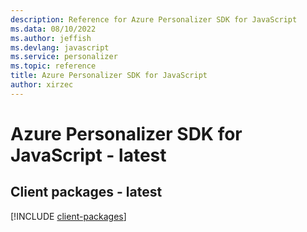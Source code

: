 ```yaml
---
description: Reference for Azure Personalizer SDK for JavaScript
ms.data: 08/10/2022
ms.author: jeffish
ms.devlang: javascript
ms.service: personalizer
ms.topic: reference
title: Azure Personalizer SDK for JavaScript
author: xirzec
---
```

# Azure Personalizer SDK for JavaScript - latest

## Client packages - latest
[!INCLUDE [client-packages](personalizer-client-index.md)]